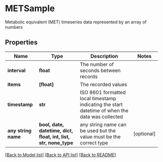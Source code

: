 # METSample

Metabolic equivalent (MET) timeseries data represented by an array of numbers

## Properties
Name | Type | Description | Notes
------------ | ------------- | ------------- | -------------
**interval** | **float** | The number of seconds between records | 
**items** | **[float]** | The recorded values | 
**timestamp** | **str** | ISO 8601 formatted local timestamp indicating the start datetime of when the data was collected | 
**any string name** | **bool, date, datetime, dict, float, int, list, str, none_type** | any string name can be used but the value must be the correct type | [optional]

[[Back to Model list]](../README.md#documentation-for-models) [[Back to API list]](../README.md#documentation-for-api-endpoints) [[Back to README]](../README.md)


